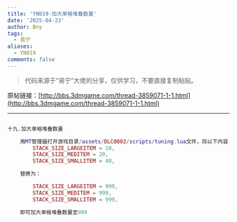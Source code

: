 ```yaml
---
title: 'YN019-加大单格堆叠数量'
date: '2025-04-23'
author: Bny
tags:
  - 易宁
aliases:
  - YN019
comments: false
---
```


> 代码来源于“易宁”大佬的分享，仅供学习，不要直接复制粘贴。

原帖链接：[http://bbs.3dmgame.com/thread-3859071-1-1.html](http://bbs.3dmgame.com/thread-3859071-1-1.html)

---

```lua  

十九.加大单格堆叠数量	用MT管理器打开游戏目录/assets/DLC0002/scripts/tuning.lua文件，将以下内容：		STACK_SIZE_LARGEITEM = 10,		STACK_SIZE_MEDITEM = 20,		STACK_SIZE_SMALLITEM = 40,	替换为：		STACK_SIZE_LARGEITEM = 999,		STACK_SIZE_MEDITEM = 999,		STACK_SIZE_SMALLITEM = 999,	即可加大单格堆叠数量至999

```  

